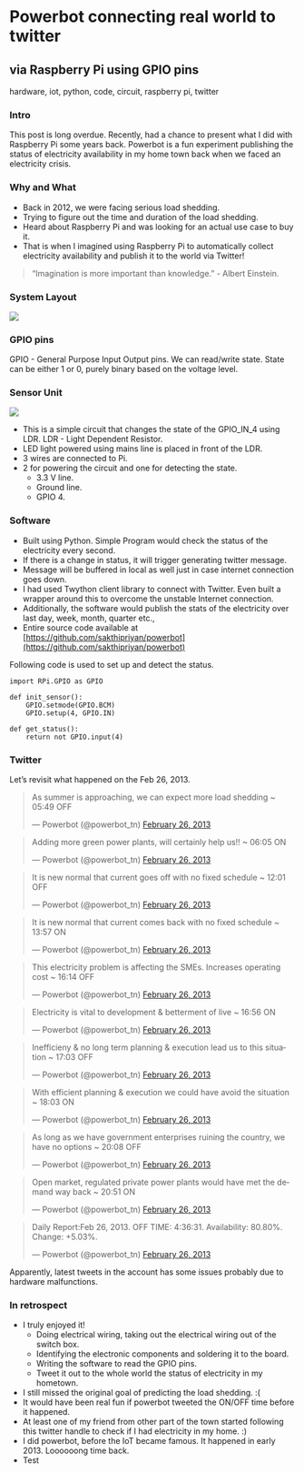 # Powerbot connecting real world to twitter
## via Raspberry Pi using GPIO pins
hardware, iot, python, code, circuit, raspberry pi, twitter

### Intro
This post is long overdue. Recently, had a chance to present what I did with Raspberry Pi some years back. Powerbot is a fun experiment publishing the status of electricity availability in my home town back when we faced an electricity crisis.

### Why and What

* Back in 2012, we were facing serious load shedding.
* Trying to figure out the time and duration of the load shedding.
* Heard about Raspberry Pi and was looking for an actual use case to buy it.
* That is when I imagined using Raspberry Pi to automatically collect electricity availability and publish it to the world via Twitter!

> “Imagination is more important than knowledge.” - Albert Einstein.

### System Layout
<img class="ui fluid image"  src="/img/posts/powerbot/system-layout.png">


### GPIO pins
GPIO - General Purpose Input Output pins. We can read/write state. State can be either 1 or 0, purely binary based on the voltage level. 
### Sensor Unit
<img class="ui fluid image"  src="/img/posts/powerbot/circuit.png">

* This is a simple circuit that changes the state of the GPIO_IN_4 using LDR.
LDR - Light Dependent Resistor.
* LED light powered using mains line is placed in front of the LDR.
* 3 wires are connected to Pi. 
* 2 for powering the circuit and one for detecting the state.
	* 3.3 V line.
	* Ground line.
	* GPIO 4.

### Software
* Built using Python. Simple Program would check the status of the electricity every second.
* If there is a change in status, it will trigger generating twitter message.
* Message will be buffered in local as well just in case internet connection goes down.
* I had used Twython client library to connect with Twitter. Even built a wrapper around this to overcome the unstable Internet connection.
* Additionally, the software would publish the stats of the electricity over last day, week, month, quarter etc.,
* Entire source code available at [https://github.com/sakthipriyan/powerbot](https://github.com/sakthipriyan/powerbot)

Following code is used to set up and detect the status.

	import RPi.GPIO as GPIO
	
	def init_sensor():
	    GPIO.setmode(GPIO.BCM)
	    GPIO.setup(4, GPIO.IN)
	
	def get_status():
	    return not GPIO.input(4)


### Twitter
Let’s revisit what happened on the Feb 26, 2013.

<blockquote class="twitter-tweet" data-lang="en"><p lang="en" dir="ltr">As summer is approaching, we can expect more load shedding  ~ 05:49 OFF</p>&mdash; Powerbot (@powerbot_tn) <a href="https://twitter.com/powerbot_tn/status/306200586523668480?ref_src=twsrc%5Etfw">February 26, 2013</a></blockquote>

<blockquote class="twitter-tweet" data-lang="en"><p lang="en" dir="ltr">Adding more green power plants, will certainly help us!!  ~ 06:05 ON</p>&mdash; Powerbot (@powerbot_tn) <a href="https://twitter.com/powerbot_tn/status/306200843663851520?ref_src=twsrc%5Etfw">February 26, 2013</a></blockquote>

<blockquote class="twitter-tweet" data-lang="en"><p lang="en" dir="ltr">It is new normal that current goes off with no fixed schedule  ~ 12:01 OFF</p>&mdash; Powerbot (@powerbot_tn) <a href="https://twitter.com/powerbot_tn/status/306290415080980480?ref_src=twsrc%5Etfw">February 26, 2013</a></blockquote>

<blockquote class="twitter-tweet" data-lang="en"><p lang="en" dir="ltr">It is new normal that current comes back with no fixed schedule  ~ 13:57 ON</p>&mdash; Powerbot (@powerbot_tn) <a href="https://twitter.com/powerbot_tn/status/306319518421110784?ref_src=twsrc%5Etfw">February 26, 2013</a></blockquote>

<blockquote class="twitter-tweet" data-lang="en"><p lang="en" dir="ltr">This electricity problem is affecting the SMEs. Increases operating cost  ~ 16:14 OFF</p>&mdash; Powerbot (@powerbot_tn) <a href="https://twitter.com/powerbot_tn/status/306354051493265408?ref_src=twsrc%5Etfw">February 26, 2013</a></blockquote>

<blockquote class="twitter-tweet" data-lang="en"><p lang="en" dir="ltr">Electricity is vital to development &amp; betterment of live  ~ 16:56 ON</p>&mdash; Powerbot (@powerbot_tn) <a href="https://twitter.com/powerbot_tn/status/306364642769391616?ref_src=twsrc%5Etfw">February 26, 2013</a></blockquote>

<blockquote class="twitter-tweet" data-lang="en"><p lang="en" dir="ltr">Inefficieny &amp; no long term planning &amp; execution lead us to this situation  ~ 17:03 OFF</p>&mdash; Powerbot (@powerbot_tn) <a href="https://twitter.com/powerbot_tn/status/306366332465729537?ref_src=twsrc%5Etfw">February 26, 2013</a></blockquote>

<blockquote class="twitter-tweet" data-lang="en"><p lang="en" dir="ltr">With efficient planning &amp; execution we could have avoid the situation  ~ 18:03 ON</p>&mdash; Powerbot (@powerbot_tn) <a href="https://twitter.com/powerbot_tn/status/306381383885000704?ref_src=twsrc%5Etfw">February 26, 2013</a></blockquote>

<blockquote class="twitter-tweet" data-lang="en"><p lang="en" dir="ltr">As long as we have government enterprises ruining the country, we have no options  ~ 20:08 OFF</p>&mdash; Powerbot (@powerbot_tn) <a href="https://twitter.com/powerbot_tn/status/306414343224979456?ref_src=twsrc%5Etfw">February 26, 2013</a></blockquote>

<blockquote class="twitter-tweet" data-lang="en"><p lang="en" dir="ltr">Open market, regulated private power plants would have met the demand way back  ~ 20:51 ON</p>&mdash; Powerbot (@powerbot_tn) <a href="https://twitter.com/powerbot_tn/status/306423717758644225?ref_src=twsrc%5Etfw">February 26, 2013</a></blockquote>

<blockquote class="twitter-tweet" data-lang="en"><p lang="en" dir="ltr">Daily Report:Feb 26, 2013. OFF TIME: 4:36:31. Availability: 80.80%. Change: +5.03%.</p>&mdash; Powerbot (@powerbot_tn) <a href="https://twitter.com/powerbot_tn/status/306476119434076160?ref_src=twsrc%5Etfw">February 26, 2013</a></blockquote>

<script async src="https://platform.twitter.com/widgets.js" charset="utf-8"></script>

Apparently, latest tweets in the account has some issues probably due to hardware malfunctions.

### In retrospect
* I truly enjoyed it!
	* Doing electrical wiring, taking out the electrical wiring out of the switch box.
	* Identifying the electronic components and soldering it to the board.
	* Writing the software to read the GPIO pins.
	* Tweet it out to the whole world the status of electricity in my hometown.
* I still missed the original goal of predicting the load shedding. :( 
* It would have been real fun if powerbot tweeted the ON/OFF time before it happened.
* At least one of my friend from other part of the town started following this twitter handle to check if I had electricity in my home. :)
* I did powerbot, before the IoT became famous. It happened in early 2013. Loooooong time back.
* Test
